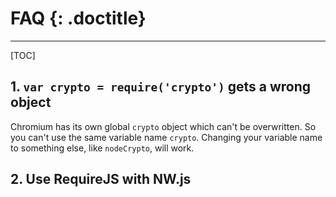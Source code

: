 # FAQ {: .doctitle}
---

[TOC]

## 1. `var crypto = require('crypto')` gets a wrong object
Chromium has its own global `crypto` object which can't be overwritten. So you can't use the same variable name `crypto`. Changing your variable name to something else, like `nodeCrypto`, will work.

## 2. Use RequireJS with NW.js

